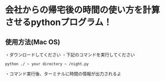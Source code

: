 # 会社からの帰宅後の時間の使い方を計算させるpythonプログラム！

## 使用方法(Mac OS)

・ダウンロードしてください
・下記のコマンドを実行してください

`python ./ ~ your directory ~ /night.py`

・コマンド実行後、ターミナルに時間の情報が出力されるよ
